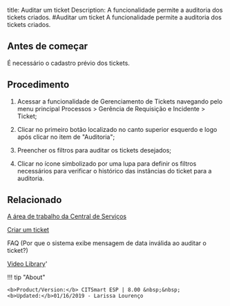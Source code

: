 title: Auditar um ticket
Description: A funcionalidade permite a auditoria dos tickets criados. 
#Auditar um ticket
A funcionalidade permite a auditoria dos tickets criados.

Antes de começar
----------------

É necessário o cadastro prévio dos tickets.

Procedimento
------------

1.  Acessar a funcionalidade de Gerenciamento de Tickets navegando pelo menu
    principal Processos \> Gerência de Requisição e Incidente \> Ticket;

2.  Clicar no primeiro botão localizado no canto superior esquerdo e logo após
    clicar no item de "Auditoria";

3.  Preencher os filtros para auditar os tickets desejados;

4.  Clicar no ícone simbolizado por uma lupa para definir os filtros necessários
    para verificar o histórico das instâncias do ticket para a auditoria.

Relacionado
-----------

[A área de trabalho da Central de Serviços](/pt-br/citsmart-esp-8/processes/tickets/use/desktop-of-service-desk.html)

[Criar um ticket](/pt-br/citsmart-esp-8/processes/tickets/use/create-ticket.html)

FAQ (Por que o sistema exibe mensagem de data inválida ao auditar o ticket?)

<i class='fa fa-youtube-play  fa-2x' style='color:#97ce17;vertical-align: middle;'> </i> [Video Library](https://www.youtube.com/playlist?list=PLB5qK2uzf2ROn4Xs6UdH84Ujzta2iJ6Ei)'

!!! tip "About"

    <b>Product/Version:</b> CITSmart ESP | 8.00 &nbsp;&nbsp;
    <b>Updated:</b>01/16/2019 - Larissa Lourenço
